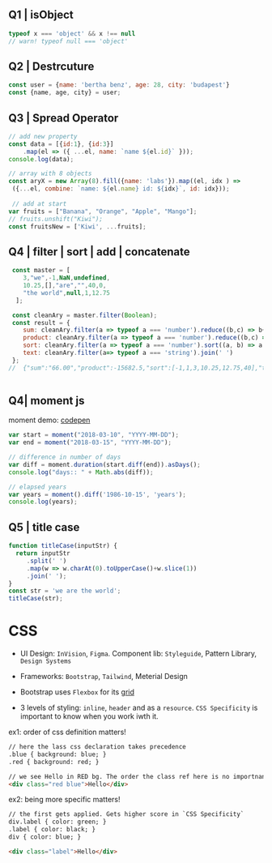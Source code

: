 ## Q1 | isObject
```js
typeof x === 'object' && x !== null
// warn! typeof null === 'object'
```
## Q2 | Destrcuture
```js
const user = {name: 'bertha benz', age: 28, city: 'budapest'}
const {name, age, city} = user;
```

## Q3 | Spread Operator
```js
// add new property
const data = [{id:1}, {id:3}]
    .map(el => ({ ...el, name: `name ${el.id}` }));
console.log(data);

// array with 8 objects
const aryX = new Array(8).fill({name: 'labs'}).map((el, idx ) => 
 ({...el, combine: `name: ${el.name} id: ${idx}`, id: idx}));
 
 // add at start
var fruits = ["Banana", "Orange", "Apple", "Mango"];
// fruits.unshift("Kiwi");
const fruitsNew = ['Kiwi', ...fruits];
```

## Q4 | filter | sort | add | concatenate
```js
 const master = [
    3,"we",-1,NaN,undefined,
    10.25,[],"are","",40,0,
    "the world",null,1,12.75
  ];

 const cleanAry = master.filter(Boolean);
 const result = {
    sum: cleanAry.filter(a => typeof a === 'number').reduce((b,c) => b+c, 0).toFixed(2),
    product: cleanAry.filter(a => typeof a === 'number').reduce((b,c) => b*c, 1),
    sort: cleanAry.filter(a => typeof a === 'number').sort((a, b) => a - b),
    text: cleanAry.filter(a=> typeof a === 'string').join(' ')
 };
//  {"sum":"66.00","product":-15682.5,"sort":[-1,1,3,10.25,12.75,40],"text":"we are the world"}
  
```
## Q4| moment js
moment demo: [codepen](https://codepen.io/hamzeen/pen/PgbzGx)

```js
var start = moment("2018-03-10", "YYYY-MM-DD");
var end = moment("2018-03-15", "YYYY-MM-DD");

// difference in number of days
var diff = moment.duration(start.diff(end)).asDays();
console.log("days:: " + Math.abs(diff));

// elapsed years
var years = moment().diff('1986-10-15', 'years');
console.log(years);
```

## Q5 | title case
```js
function titleCase(inputStr) {
  return inputStr
     .split(' ')
     .map(w => w.charAt(0).toUpperCase()+w.slice(1))
     .join(' ');
}
const str = 'we are the world';
titleCase(str);
```


# CSS

* UI Design: `InVision`, `Figma`. Component lib: `Styleguide`, Pattern Library, `Design Systems`
* Frameworks: `Bootstrap`, `Tailwind`, Meterial Design
* Bootstrap uses `Flexbox` for its [grid](https://uxplanet.org/how-the-bootstrap-4-grid-works-a1b04703a3b7)

* 3 levels of styling: `inline`, `header` and as a `resource`. 
`CSS Specificity` is important to know when you work iwth it.

ex1: order of css definition matters!
```html
// here the lass css declaration takes precedence
.blue { background: blue; }
.red { background: red; }

// we see Hello in RED bg. The order the class ref here is no importnant.
<div class="red blue">Hello</div>
```

ex2: being more specific matters!
```html
// the first gets applied. Gets higher score in `CSS Specificity`
div.label { color: green; }
.label { color: black; }
div { color: blue; }

<div class="label">Hello</div>
```


